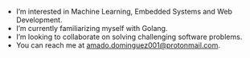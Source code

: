 - I’m interested in Machine Learning, Embedded Systems and Web Development.
- I’m currently familiarizing myself with Golang.
- I’m looking to collaborate on solving challenging software problems.
- You can reach me at amado.dominguez001@protonmail.com.
